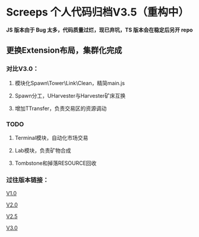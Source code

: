 # Screeps 个人代码归档V3.5（重构中）
<b>JS 版本由于 Bug 太多，代码质量过烂，现已弃坑，TS 版本会在稳定后另开 repo</b>

## 更换Extension布局，集群化完成

### 对比V3.0：

1. 模块化Spawn\Tower\Link\Clean，精简main.js

2. Spawn分工，UHarvester与Harvester矿床互换

3. 增加TTransfer，负责交易区的资源调动

### TODO

1. Terminal模块，自动化市场交易

2. Lab模块，负责矿物合成

3. Tombstone和掉落RESOURCE回收

### 过往版本链接：

[V1.0](https://github.com/Magic-Xin/Screeps/tree/master/v1.0)

[V2.0](https://github.com/Magic-Xin/Screeps/tree/master/v2.0)

[V2.5](https://github.com/Magic-Xin/Screeps/tree/master/v2.5)

[V3.0](https://github.com/Magic-Xin/Screeps/tree/master/v3.0)
